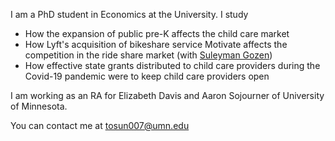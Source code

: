I am a PhD student in Economics at the University. I study
  - How the expansion of public pre-K affects the child care market
  - How Lyft's acquisition of bikeshare service Motivate affects the competition in the ride share market (with [Suleyman Gozen](
http://www.suleymangozen.com))
  - How effective state grants distributed to child care providers during the Covid-19 pandemic were to keep child care providers open

I am working as an RA for Elizabeth Davis and Aaron Sojourner of University of Minnesota. 

You can contact me at [tosun007@umn.edu](mailto:tosun007@umn.edu)
